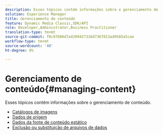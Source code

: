 ```yaml
---
description: Esses tópicos contêm informações sobre o gerenciamento de conteúdo.
solution: Experience Manager
title: Gerenciamento de conteúdo
feature: Dynamic Media Classic,SDK/API
role: Developer,Administrator,Business Practitioner
translation-type: tm+mt
source-git-commit: f6c97606d7a4209427316d7367013ad9585a5cae
workflow-type: tm+mt
source-wordcount: '40'
ht-degree: 0%

---
```



# Gerenciamento de conteúdo{#managing-content}

Esses tópicos contêm informações sobre o gerenciamento de conteúdo.

* [Catálogos de imagens](c-image-catalogs.md)
* [Dados de origem](r-source-data.md)
* [Dados da fonte de conteúdo estático](c-static-content-source-data.md)
* [Exclusão ou substituição de arquivos de dados](c-deleting-or-replacing-data-files.md)

